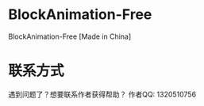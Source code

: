 # BlockAnimation-Free
BlockAnimation-Free [Made in China]
# 联系方式
遇到问题了？想要联系作者获得帮助？
作者QQ: 1320510756
